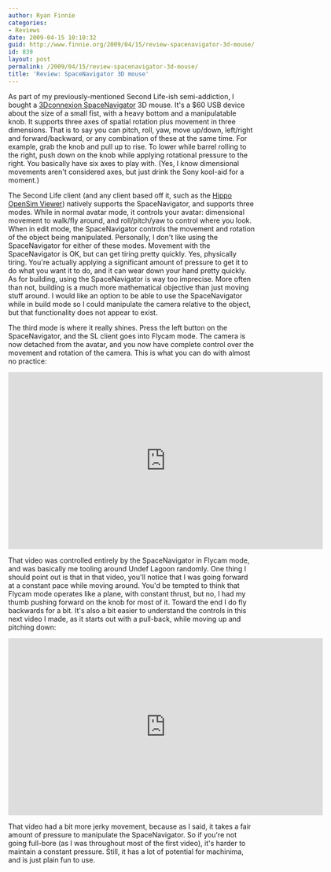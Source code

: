 ```yaml
---
author: Ryan Finnie
categories:
- Reviews
date: 2009-04-15 10:10:32
guid: http://www.finnie.org/2009/04/15/review-spacenavigator-3d-mouse/
id: 839
layout: post
permalink: /2009/04/15/review-spacenavigator-3d-mouse/
title: 'Review: SpaceNavigator 3D mouse'
---
```

As part of my previously-mentioned Second Life-ish semi-addiction, I bought a [3Dconnexion SpaceNavigator](http://www.3dconnexion.com/3dmouse/spacenavigator.php) 3D mouse. It's a $60 USB device about the size of a small fist, with a heavy bottom and a manipulatable knob. It supports three axes of spatial rotation plus movement in three dimensions. That is to say you can pitch, roll, yaw, move up/down, left/right and forward/backward, or any combination of these at the same time. For example, grab the knob and pull up to rise. To lower while barrel rolling to the right, push down on the knob while applying rotational pressure to the right. You basically have six axes to play with. (Yes, I know dimensional movements aren't considered axes, but just drink the Sony kool-aid for a moment.)

The Second Life client (and any client based off it, such as the [Hippo OpenSim Viewer](http://mjm-labs.com/viewer/)) natively supports the SpaceNavigator, and supports three modes. While in normal avatar mode, it controls your avatar: dimensional movement to walk/fly around, and roll/pitch/yaw to control where you look. When in edit mode, the SpaceNavigator controls the movement and rotation of the object being manipulated. Personally, I don't like using the SpaceNavigator for either of these modes. Movement with the SpaceNavigator is OK, but can get tiring pretty quickly. Yes, physically tiring. You're actually applying a significant amount of pressure to get it to do what you want it to do, and it can wear down your hand pretty quickly. As for building, using the SpaceNavigator is way too imprecise. More often than not, building is a much more mathematical objective than just moving stuff around. I would like an option to be able to use the SpaceNavigator while in build mode so I could manipulate the camera relative to the object, but that functionality does not appear to exist.

The third mode is where it really shines. Press the left button on the SpaceNavigator, and the SL client goes into Flycam mode. The camera is now detached from the avatar, and you now have complete control over the movement and rotation of the camera. This is what you can do with almost no practice:

<iframe width="640" height="360" src="https://www.youtube.com/embed/4nE8lCfVN2o" frameborder="0" allowfullscreen></iframe>

That video was controlled entirely by the SpaceNavigator in Flycam mode, and was basically me tooling around Undef Lagoon randomly. One thing I should point out is that in that video, you'll notice that I was going forward at a constant pace while moving around. You'd be tempted to think that Flycam mode operates like a plane, with constant thrust, but no, I had my thumb pushing forward on the knob for most of it. Toward the end I do fly backwards for a bit. It's also a bit easier to understand the controls in this next video I made, as it starts out with a pull-back, while moving up and pitching down:

<iframe width="640" height="360" src="https://www.youtube.com/embed/LZQwODsqF64" frameborder="0" allowfullscreen></iframe>

That video had a bit more jerky movement, because as I said, it takes a fair amount of pressure to manipulate the SpaceNavigator. So if you're not going full-bore (as I was throughout most of the first video), it's harder to maintain a constant pressure. Still, it has a lot of potential for machinima, and is just plain fun to use.
